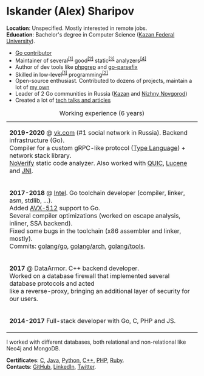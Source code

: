 # Iskander (Alex) Sharipov

**Location**: Unspecified. Mostly interested in remote jobs.  
**Education**: Bachelor's degree in Computer Science ([Kazan Federal University](https://en.wikipedia.org/wiki/Kazan_Federal_University)).

* [Go contributor](https://github.com/golang/go/commits?author=quasilyte)
* Maintainer of several<sup>[[1]](https://go-critic.github.io/)</sup> good<sup>[[2]](https://github.com/VKCOM/noverify)</sup> static<sup>[[3]](https://github.com/quasilyte/go-consistent)</sup> analyzers<sup>[[4]](https://github.com/quasilyte/go-ruleguard)</sup>
* Author of dev tools like [phpgrep](https://github.com/quasilyte/phpgrep) and [go-parsefix](https://github.com/quasilyte/go-parsefix)
* Skilled in low-level<sup>[[1]](https://github.com/quasilyte/YALWEE)</sup> programming<sup>[[2]](https://github.com/quasilyte/go-jdk)</sup>
* Open-source enthusiast. Contributed to dozens of projects, maintain a lot of [my own](http://quasilyte.dev/status/)
* Leader of 2 Go communities in Russia ([Kazan](https://www.meetup.com/GolangKazan/) and [Nizhny Novgorod](https://golang-events-nizhny.github.io/))
* Created a lot of [tech talks and articles](https://github.com/quasilyte/talks)

<table><caption>Working experience (6 years)</caption>
<tr><td>
  
  <b>2019-2020</b> @ <a href="https://vk.com">vk.com</a> (#1 social network in Russia). Backend infrastructure (Go).<br>
  Compiler for a custom gRPC-like protocol (<a href="https://core.telegram.org/mtproto/TL">Type Language</a>) + network stack library.<br>
  <a href="https://github.com/VKCOM/noverify">NoVerify</a> static code analyzer. Also worked with <a href="https://ru.wikipedia.org/wiki/QUIC">QUIC</a>, <a href="https://lucene.apache.org/">Lucene</a> and <a href="https://en.wikipedia.org/wiki/Java_Native_Interface">JNI</a>.
  
</td></tr>
<tr><td>
  
  <b>2017-2018</b> @ <a href="https://github.com/intel-go">Intel</a>. Go toolchain developer (compiler, linker, asm, stdlib, ...).<br>
  Added <a href="https://github.com/golang/go/wiki/AVX512">AVX-512</a> support to Go.<br>
  Several compiler optimizations (worked on escape analysis, inliner, SSA backend).<br>
  Fixed some bugs in the toolchain (x86 assembler and linker, mostly).<br>
  Commits: <a href="https://github.com/golang/go/commits?author=quasilyte">golang/go</a>, <a href="https://github.com/golang/arch/commits?author=quasilyte">golang/arch</a>, <a href="https://github.com/golang/tools/commits?author=quasilyte">golang/tools</a>.
  
</td></tr>
<tr><td>
  
  <b>2017</b> @ DataArmor. C++ backend developer.<br>
  Worked on a database firewall that implemented several database protocols and acted<br>
  like a reverse-proxy, bringing an additional layer of security for our users.
  
</td></tr>
<tr><td>

  <b>2014-2017</b> Full-stack developer with Go, C, PHP and JS.

</td></tr>
</table>

I worked with different databases, both relational and non-relational like Neo4j and MongoDB.

**Certificates**: [C](https://certification.mail.ru/certificates/e57a5ec8-6f33-47af-86e4-9faf8623e611/en/), [Java](https://certification.mail.ru/certificates/f43b50a0-b3ab-41ca-8c2e-7a8887284b6f/en/), [Python](https://certification.mail.ru/certificates/66299407-2a6c-44cb-80e7-485297d16668/en/), [C++](https://certification.mail.ru/certificates/d1df8d39-2a0c-466b-b096-247ae2c0f5d1/en/), [PHP](https://certification.mail.ru/certificates/7baee88f-2e9a-4119-8541-088852a73acb/en/), [Ruby](https://certification.mail.ru/certificates/d4899615-fb93-4d93-bbdb-030f1851a03a/en/).  
**Contacts**: [GitHub](https://github.com/quasilyte), [LinkedIn](https://www.linkedin.com/in/quasilyte), [Twitter](https://twitter.com/quasilyte).
